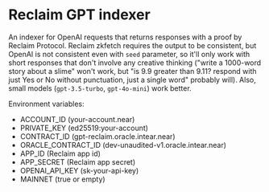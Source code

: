 # Reclaim GPT indexer

An indexer for OpenAI requests that returns responses with a proof by Reclaim Protocol. Reclaim zkfetch requires the output to be consistent, but OpenAI is not consistent even with `seed` parameter, so it'll only work with short responses that don't involve any creative thinking ("write a 1000-word story about a slime" won't work, but "is 9.9 greater than 9.11? respond with just Yes or No without punctuation, just a single word" probably will). Also, small models (`gpt-3.5-turbo`, `gpt-4o-mini`) work better.

Environment variables:
- ACCOUNT_ID (your-account.near)
- PRIVATE_KEY (ed25519:your-account)
- CONTRACT_ID (gpt-reclaim.oracle.intear.near)
- ORACLE_CONTRACT_ID (dev-unaudited-v1.oracle.intear.near)
- APP_ID (Reclaim app id)
- APP_SECRET (Reclaim app secret)
- OPENAI_API_KEY (sk-your-api-key)
- MAINNET (true or empty)
